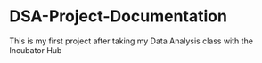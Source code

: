 # DSA-Project-Documentation
This is my first project after taking my Data Analysis class with the Incubator Hub
